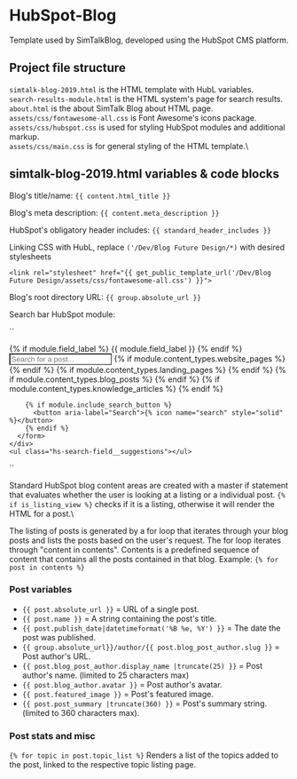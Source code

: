 # HubSpot-Blog

Template used by SimTalkBlog, developed using the HubSpot CMS platform.

## Project file structure

`simtalk-blog-2019.html` is the HTML template with HubL variables.\
`search-results-module.html` is the HTML system's page for search results.\
`about.html` is the about SimTalk Blog about HTML page.\
`assets/css/fontawesome-all.css` is Font Awesome's icons package.\
`assets/css/hubspot.css` is used for styling HubSpot modules and additional markup.\
`assets/css/main.css` is for general styling of the HTML template.\

## simtalk-blog-2019.html variables & code blocks

Blog's title/name: `{{ content.html_title }}`

Blog's meta description: `{{ content.meta_description }}`

HubSpot's obligatory header includes: `{{ standard_header_includes }}`

Linking CSS with HubL, replace `('/Dev/Blog Future Design/*)` with desired stylesheets 

`<link rel="stylesheet" href="{{ get_public_template_url('/Dev/Blog Future Design/assets/css/fontawesome-all.css') }}">`

Blog's root directory URL: `{{ group.absolute_url }}` 

Search bar HubSpot module:

``
  <div class="hs-search-field"> 
    <div class="hs-search-field__bar"> 
      <form action="/{{ site_settings.content_search_results_page_path }}">
        {% if module.field_label %}
          <label for="term">{{ module.field_label }}</label>
        {% endif %}
        <input style="background-color: #fff;" type="text" class="hs-search-field__input" name="term" autocomplete="off" aria-label="{{ module.field_label || "Search" }}" placeholder="Search for a post...">
        {% if module.content_types.website_pages %}
          <input type="hidden" name="type" value="SITE_PAGE">
        {% endif %}
        {% if module.content_types.landing_pages %}
          <input type="hidden" name="type" value="LANDING_PAGE">
        {% endif %}
        {% if module.content_types.blog_posts %}
          <input type="hidden" name="type" value="BLOG_POST">
          <input type="hidden" name="type" value="LISTING_PAGE">
        {% endif %}
        {% if module.content_types.knowledge_articles %}
          <input type="hidden" name="type" value="KNOWLEDGE_ARTICLE">
        {% endif %}

        {% if module.include_search_button %}
          <button aria-label="Search">{% icon name="search" style="solid" %}</button>
        {% endif %}
      </form>
    </div>
    <ul class="hs-search-field__suggestions"></ul>
  </div>
``              

Standard HubSpot blog content areas are created with a master if statement that evaluates whether the user is looking at a listing or a individual post. `{% if is_listing_view %}` checks if it is a listing, otherwise it will render the HTML for a post.\

The listing of posts is generated by a for loop that iterates through your blog posts and lists the posts based on the user's request. The for loop iterates through "content in contents". Contents is a predefined sequence of content that contains all the posts contained in that blog. Example: `{% for post in contents %}`

### Post variables

- `{{ post.absolute_url }}` = URL of a single post.
- `{{ post.name }}` = A string containing the post's title.
- `{{ post.publish_date|datetimeformat('%B %e, %Y') }}` = The date the post was published.
- `{{ group.absolute_url}}/author/{{ post.blog_post_author.slug }}` = Post author's URL.
- `{{ post.blog_post_author.display_name |truncate(25) }}` = Post author's name. (limited to 25 characters max)
- `{{ post.blog_author.avatar }}` = Post author's avatar.
- `{{ post.featured_image }}` = Post's featured image.
- `{{ post.post_summary |truncate(360) }}` = Post's summary string. (limited to 360 characters max).

### Post stats and misc

 `{% for topic in post.topic_list %}` Renders a list of the topics added to the post, linked to the respective topic listing page. 
